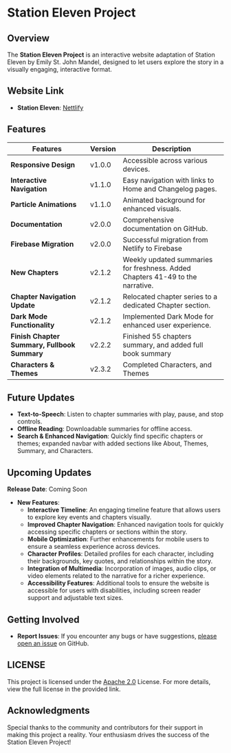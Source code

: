 # Station Eleven Project

## Overview

The **Station Eleven Project** is an interactive website adaptation of Station Eleven by Emily St. John Mandel, designed to let users explore the story in a visually engaging, interactive format.

## Website Link

- **Station Eleven**: [Nettlify](https://station-eleven.netlify.app)

## Features

| Features | Version | Description |
|----------|---------|-------------|
| **Responsive Design**                         | v1.0.0 | Accessible across various devices. |
| **Interactive Navigation**                    | v1.1.0 | Easy navigation with links to Home and Changelog pages. |
| **Particle Animations**                       | v1.1.0 | Animated background for enhanced visuals. |
| **Documentation**                             | v2.0.0 | Comprehensive documentation on GitHub. |
| **Firebase Migration**                        | v2.0.0 | Successful migration from Netlify to Firebase |
| **New Chapters**                              | v2.1.2 | Weekly updated summaries for freshness. Added Chapters 41-49 to the narrative.|
| **Chapter Navigation Update**                 | v2.1.2 | Relocated chapter series to a dedicated Chapter section. |
| **Dark Mode Functionality**                   | v2.1.2 | Implemented Dark Mode for enhanced user experience. |
| **Finish Chapter Summary, Fullbook Summary**  | v2.2.2 | Finished 55 chapters summary, and added full book summary |
| **Characters & Themes**                       | v2.3.2 | Completed Characters, and Themes |

## Future Updates

- **Text-to-Speech**: Listen to chapter summaries with play, pause, and stop controls.
- **Offline Reading**: Downloadable summaries for offline access.
- **Search & Enhanced Navigation**: Quickly find specific chapters or themes; expanded navbar with added sections like About, Themes, Summary, and Characters.

## Upcoming Updates
**Release Date**: Coming Soon
 - **New Features**:
   - **Interactive Timeline**: An engaging timeline feature that allows users to explore key events and chapters visually.
   - **Improved Chapter Navigation**: Enhanced navigation tools for quickly accessing specific chapters or sections within the story.
   - **Mobile Optimization**: Further enhancements for mobile users to ensure a seamless experience across devices.
   - **Character Profiles**: Detailed profiles for each character, including their backgrounds, key quotes, and relationships within the story.
   - **Integration of Multimedia**: Incorporation of images, audio clips, or video elements related to the narrative for a richer experience.
   - **Accessibility Features**: Additional tools to ensure the website is accessible for users with disabilities, including screen reader support and adjustable text sizes.

## Getting Involved
 - **Report Issues**: If you encounter any bugs or have suggestions, [please open an issue](https://github.com/Lei0x1/Station-Eleven/issues) on GitHub.

## LICENSE

This project is licensed under the [Apache 2.0](LICENSE) License. For more details, view the full license in the provided link.

## Acknowledgments

Special thanks to the community and contributors for their support in making this project a reality. Your enthusiasm drives the success of the Station Eleven Project!
